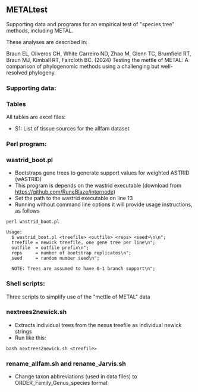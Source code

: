 ## METALtest
Supporting data and programs for an empirical test of "species tree" methods, including METAL. 

These analyses are described in:

Braun EL, Oliveros CH, White Carreiro ND, Zhao M, Glenn TC, Brumfield RT, Braun MJ, Kimball RT, Faircloth BC. (2024) Testing the mettle of METAL: A comparison of phylogenomic methods using a challenging but well-resolved phylogeny.

### Supporting data:

### Tables
All tables are excel files:
  - S1: List of tissue sources for the allfam dataset

### Perl program:

### wastrid_boot.pl
  - Bootstraps gene trees to generate support values for weighted ASTRID (wASTRID)
  - This program is depends on the wastrid executable (download from https://github.com/RuneBlaze/internode)
  - Set the path to the wastrid executable on line 13
  - Running without command line options it will provide usage instructions, as follows

```
perl wastrid_boot.pl

Usage:
  $ wastrid_boot.pl <treefile> <outfile> <reps> <seed>\n\n";
  treefile = newick treefile, one gene tree per line\n";
  outfile  = outfile prefix\n";
  reps     = number of bootstrap replicates\n";
  seed     = random number seed\n";

  NOTE: Trees are assumed to have 0-1 branch support\n";
```
### Shell scripts:

Three scripts to simplify use of the "mettle of METAL" data

### nextrees2newick.sh
  - Extracts individual trees from the nexus treefile as individual newick strings
  - Run like this:
```
bash nextrees2newick.sh <treefile>
```

### rename_allfam.sh and rename_Jarvis.sh
  - Change taxon abbreviations (used in data files) to ORDER_Family_Genus_species format


